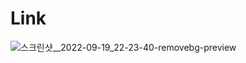 # Link
![스크린샷__2022-09-19_22-23-40-removebg-preview](https://user-images.githubusercontent.com/43470398/191077859-dc21e15f-b7d8-4bb5-8b10-10a9409d2820.png)
